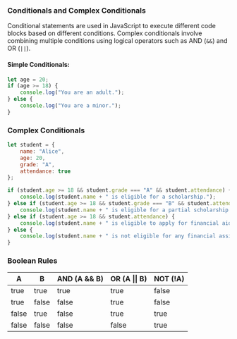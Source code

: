 ### Conditionals and Complex Conditionals

Conditional statements are used in JavaScript to execute different code blocks based on different conditions. Complex conditionals involve combining multiple conditions using logical operators such as AND (`&&`) and OR (`||`).

#### Simple Conditionals:

```javascript
let age = 20;
if (age >= 18) {
    console.log("You are an adult.");
} else {
    console.log("You are a minor.");
}
```
### Complex Conditionals

```javascript
let student = {
    name: "Alice",
    age: 20,
    grade: "A",
    attendance: true
};

if (student.age >= 18 && student.grade === "A" && student.attendance) {
    console.log(student.name + " is eligible for a scholarship.");
} else if (student.age >= 18 && student.grade === "B" && student.attendance) {
    console.log(student.name + " is eligible for a partial scholarship.");
} else if (student.age >= 18 && student.attendance) {
    console.log(student.name + " is eligible to apply for financial aid.");
} else {
    console.log(student.name + " is not eligible for any financial assistance.");
}
```
### Boolean Rules

|   A   |   B   | AND (A && B) | OR (A \|\| B) | NOT (!A) |
|-------|-------|--------------|--------------|----------|
| true  | true  | true         | true         | false    |
| true  | false | false        | true         | false    |
| false | true  | false        | true         | true     |
| false | false | false        | false        | true     |

